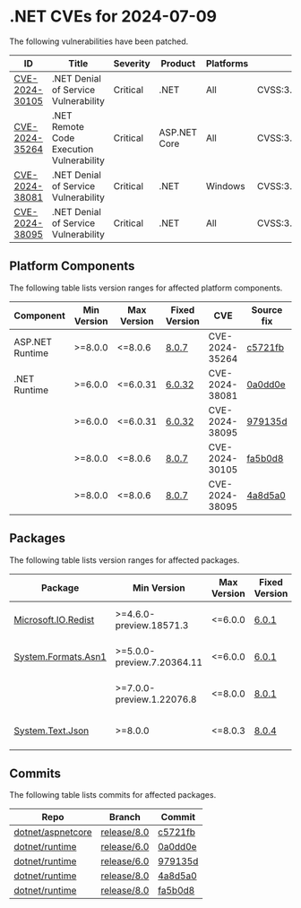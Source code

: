# .NET CVEs for 2024-07-09

The following vulnerabilities have been patched.

| ID                               | Title                                    | Severity | Product | Platforms | CVSS                                                       |
| -------------------------------- | ---------------------------------------- | -------- | ------- | --------- | ---------------------------------------------------------- |
| [CVE-2024-30105][CVE-2024-30105] | .NET Denial of Service Vulnerability     | Critical | .NET    | All       | CVSS:3.1/AV:N/AC:L/PR:N/UI:N/S:U/C:N/I:N/A:H/E:U/RL:O/RC:C |
| [CVE-2024-35264][CVE-2024-35264] | .NET Remote Code Execution Vulnerability | Critical | ASP.NET Core | All  | CVSS:3.1/AV:N/AC:H/PR:N/UI:N/S:U/C:H/I:H/A:H/E:U/RL:O/RC:C |
| [CVE-2024-38081][CVE-2024-38081] | .NET Denial of Service Vulnerability     | Critical | .NET    | Windows   | CVSS:3.1/AV:L/AC:L/PR:L/UI:R/S:U/C:H/I:H/A:H/E:U/RL:O/RC:C |
| [CVE-2024-38095][CVE-2024-38095] | .NET Denial of Service Vulnerability     | Critical | .NET    | All       | CVSS:3.1/AV:N/AC:L/PR:N/UI:N/S:U/C:N/I:N/A:L/E:U/RL:O/RC:C |


## Platform Components

The following table lists version ranges for affected platform components.

| Component | Min Version | Max Version | Fixed Version                                                                         | CVE            | Source fix          |
| --------- | ----------- | ----------- | ------------------------------------------------------------------------------------- | -------------- | ------------------- |
| ASP.NET Runtime | >=8.0.0 | <=8.0.6   | [8.0.7](https://github.com/dotnet/core/blob/main/release-notes/8.0/8.0.7/8.0.7.md)    | CVE-2024-35264 | [c5721fb][c5721fb]  |
| .NET Runtime | >=6.0.0  | <=6.0.31    | [6.0.32](https://github.com/dotnet/core/blob/main/release-notes/6.0/6.0.32/6.0.32.md) | CVE-2024-38081 | [0a0dd0e][0a0dd0e]  |
|           | >=6.0.0     | <=6.0.31    | [6.0.32](https://github.com/dotnet/core/blob/main/release-notes/6.0/6.0.32/6.0.32.md) | CVE-2024-38095 | [979135d][979135d]  |
|           | >=8.0.0     | <=8.0.6     | [8.0.7](https://github.com/dotnet/core/blob/main/release-notes/8.0/8.0.7/8.0.7.md)    | CVE-2024-30105 | [fa5b0d8][fa5b0d8]  |
|           | >=8.0.0     | <=8.0.6     | [8.0.7](https://github.com/dotnet/core/blob/main/release-notes/8.0/8.0.7/8.0.7.md)    | CVE-2024-38095 | [4a8d5a0][4a8d5a0]  |


## Packages

The following table lists version ranges for affected packages.

| Package                                    | Min Version                | Max Version | Fixed Version                                                     | CVE            | Source fix          |
| ------------------------------------------ | -------------------------- | ----------- | ----------------------------------------------------------------- | -------------- | ------------------- |
| [Microsoft.IO.Redist][Microsoft.IO.Redist] | >=4.6.0-preview.18571.3    | <=6.0.0     | [6.0.1](https://www.nuget.org/packages/Microsoft.IO.Redist/6.0.1) | CVE-2024-38081 | [0a0dd0e][0a0dd0e]  |
| [System.Formats.Asn1][System.Formats.Asn1] | >=5.0.0-preview.7.20364.11 | <=6.0.0     | [6.0.1](https://www.nuget.org/packages/System.Formats.Asn1/6.0.1) | CVE-2024-38095 | [979135d][979135d]  |
|                                            | >=7.0.0-preview.1.22076.8  | <=8.0.0     | [8.0.1](https://www.nuget.org/packages/System.Formats.Asn1/8.0.1) | CVE-2024-38095 | [4a8d5a0][4a8d5a0]  |
| [System.Text.Json][System.Text.Json]       | >=8.0.0                    | <=8.0.3     | [8.0.4](https://www.nuget.org/packages/System.Text.Json/8.0.4)    | CVE-2024-30105 | [fa5b0d8][fa5b0d8]  |



## Commits

The following table lists commits for affected packages.

| Repo                                   | Branch                     | Commit             |
| -------------------------------------- | -------------------------- | ------------------ |
| [dotnet/aspnetcore][dotnet/aspnetcore] | [release/8.0][release/8.0] | [c5721fb][c5721fb] |
| [dotnet/runtime][dotnet/runtime]       | [release/6.0][release/6.0] | [0a0dd0e][0a0dd0e] |
| [dotnet/runtime][dotnet/runtime]       | [release/6.0][release/6.0] | [979135d][979135d] |
| [dotnet/runtime][dotnet/runtime]       | [release/8.0][release/8.0] | [4a8d5a0][4a8d5a0] |
| [dotnet/runtime][dotnet/runtime]       | [release/8.0][release/8.0] | [fa5b0d8][fa5b0d8] |



[CVE-2024-30105]: https://github.com/dotnet/announcements/issues/315
[CVE-2024-35264]: https://github.com/dotnet/announcements/issues/314
[CVE-2024-38081]: https://github.com/dotnet/announcements/issues/313
[CVE-2024-38095]: https://github.com/dotnet/announcements/issues/312
[Microsoft.IO.Redist]: https://www.nuget.org/packages/Microsoft.IO.Redist
[System.Formats.Asn1]: https://www.nuget.org/packages/System.Formats.Asn1
[System.Text.Json]: https://www.nuget.org/packages/System.Text.Json
[dotnet/aspnetcore]: https://github.com/dotnet/aspnetcore
[release/8.0]: https://github.com/dotnet/aspnetcore/tree/release/8.0
[c5721fb]: https://github.com/dotnet/aspnetcore/commit/c5721fb7a65ddc13d1b445c2c08c27b72ab57cdc
[dotnet/runtime]: https://github.com/dotnet/runtime
[release/6.0]: https://github.com/dotnet/runtime/tree/release/6.0
[0a0dd0e]: https://github.com/dotnet/runtime/commit/0a0dd0e27560e692e11ee286ed9f45471b2131fa
[979135d]: https://github.com/dotnet/runtime/commit/979135d5ca4efaf6436ee13539cc3f1e039d570a
[4a8d5a0]: https://github.com/dotnet/runtime/commit/4a8d5a007971d19f389ca17f7b8eb4f9bb199991
[fa5b0d8]: https://github.com/dotnet/runtime/commit/fa5b0d8f4a8b424732cc992158aa92842f8a2846
